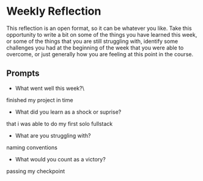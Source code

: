 # Weekly Reflection
This reflection is an open format, so it can be whatever you like. Take this opportunity to write a bit on some of the things you have learned this week, or some of the things that you are still struggling with, identify some challenges you had at the beginning of the week that you were able to overcome, or just generally how you are feeling at this point in the course.

## Prompts
- What went well this week?\

finished my project in time

- What did you learn as a shock or suprise?

that i was able to do my first solo fullstack

- What are you struggling with?

naming conventions

- What would you count as a victory?

passing my checkpoint
